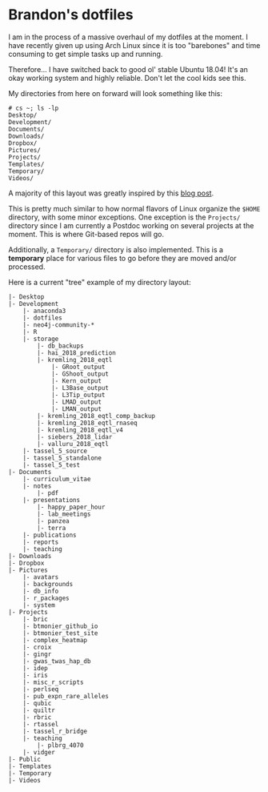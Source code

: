 # Brandon's dotfiles

I am in the process of a massive overhaul of my dotfiles at the moment.
I have recently given up using Arch Linux since it is too "barebones" and
time consuming to get simple tasks up and running.

Therefore... I have switched back to good ol' stable Ubuntu 18.04! It's an
okay working system and highly reliable. Don't let the cool kids see this.

My directories from here on forward will look something like this:

```
# cs ~; ls -lp
Desktop/
Development/
Documents/
Downloads/
Dropbox/
Pictures/
Projects/
Templates/
Temporary/
Videos/
```

A majority of this layout was greatly inspired by this
[blog post](https://linuxtidbits.wordpress.com/2015/01/12/organizing-my-home-directory/).

This is pretty much similar to how normal flavors of Linux organize the
`$HOME` directory, with some minor exceptions. One exception is the
`Projects/` directory since I am currently a Postdoc working on several
projects at the moment. This is where Git-based repos will go.

Additionally, a `Temporary/` directory is also implemented. This is a
**temporary** place for various files to go before they are moved and/or
processed.

Here is a current "tree" example of my directory layout:

```
|- Desktop
|- Development
    |- anaconda3
    |- dotfiles
    |- neo4j-community-*
    |- R
    |- storage
        |- db_backups
        |- hai_2018_prediction
        |- kremling_2018_eqtl
            |- GRoot_output
            |- GShoot_output
            |- Kern_output
            |- L3Base_output
            |- L3Tip_output
            |- LMAD_output
            |- LMAN_output
        |- kremling_2018_eqtl_comp_backup
        |- kremling_2018_eqtl_rnaseq
        |- kremling_2018_eqtl_v4
        |- siebers_2018_lidar
        |- valluru_2018_eqtl
    |- tassel_5_source
    |- tassel_5_standalone
    |- tassel_5_test
|- Documents
    |- curriculum_vitae
    |- notes
        |- pdf
    |- presentations
        |- happy_paper_hour
        |- lab_meetings
        |- panzea
        |- terra
    |- publications
    |- reports
    |- teaching
|- Downloads
|- Dropbox
|- Pictures
    |- avatars
    |- backgrounds
    |- db_info
    |- r_packages
    |- system
|- Projects
    |- bric
    |- btmonier_github_io
    |- btmonier_test_site
    |- complex_heatmap
    |- croix
    |- gingr
    |- gwas_twas_hap_db
    |- idep
    |- iris
    |- misc_r_scripts
    |- perlseq
    |- pub_expn_rare_alleles
    |- qubic
    |- quiltr
    |- rbric
    |- rtassel
    |- tassel_r_bridge
    |- teaching
        |- plbrg_4070
    |- vidger
|- Public
|- Templates
|- Temporary
|- Videos
```

